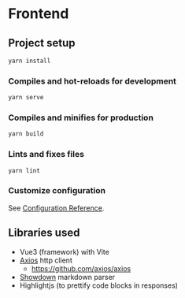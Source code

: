 # Frontend

## Project setup

```bash
yarn install
```

### Compiles and hot-reloads for development

```bash
yarn serve
```

### Compiles and minifies for production

```bash
yarn build
```

### Lints and fixes files

```bash
yarn lint
```

### Customize configuration

See [Configuration Reference](https://cli.vuejs.org/config/).

## Libraries used

- Vue3 (framework) with Vite
- [Axios](https://axios-http.com/docs/intro) http client
  - https://github.com/axios/axios
- [Showdown](https://github.com/showdownjs/showdown/wiki) markdown parser
- Highlightjs (to prettify code blocks in responses)
